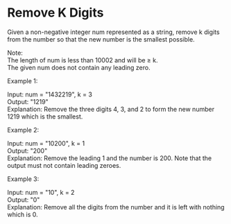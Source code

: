 # Remove K Digits

Given a non-negative integer num represented as a string, remove k digits from the number so that the new number is the smallest possible.

Note:<br>
The length of num is less than 10002 and will be ≥ k.<br>
The given num does not contain any leading zero.<br>

Example 1:

Input: num = "1432219", k = 3<br>
Output: "1219"<br>
Explanation: Remove the three digits 4, 3, and 2 to form the new number 1219 which is the smallest.

Example 2:

Input: num = "10200", k = 1<br>
Output: "200"<br>
Explanation: Remove the leading 1 and the number is 200. Note that the output must not contain leading zeroes.

Example 3:

Input: num = "10", k = 2<br>
Output: "0"<br>
Explanation: Remove all the digits from the number and it is left with nothing which is 0.